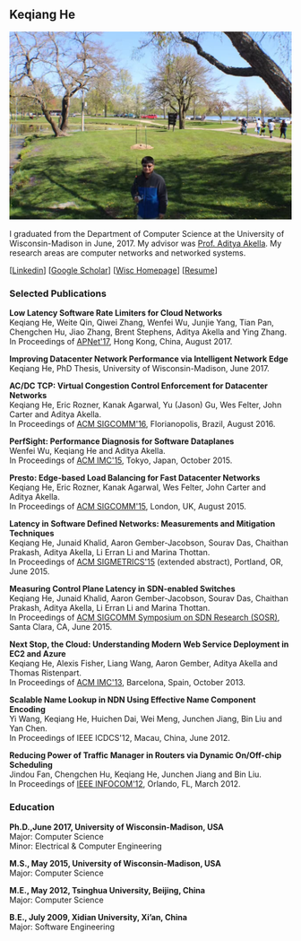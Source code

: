 ## Keqiang He

![Fishing](https://github.com/keqhe/keqhe.github.io/blob/master/me_fishing.JPG)

I graduated from the Department of Computer Science at the University of Wisconsin-Madison in June, 2017. My advisor was [Prof. Aditya Akella](http://pages.cs.wisc.edu/~akella/). My research areas are computer networks and networked systems.

[[Linkedin](https://www.linkedin.com/in/keqiang-he-00837b3a/)]  [[Google Scholar](https://scholar.google.com/citations?user=AdDzBdUAAAAJ&hl=en)] [[Wisc Homepage](http://pages.cs.wisc.edu/~keqhe/)]  [[Resume]()]

### Selected Publications
**Low Latency Software Rate Limiters for Cloud Networks**<br>
Keqiang He, Weite Qin, Qiwei Zhang, Wenfei Wu, Junjie Yang, Tian Pan, Chengchen Hu, Jiao Zhang, Brent Stephens, Aditya Akella and Ying Zhang.<br>
In Proceedings of [APNet'17](http://conferences.sigcomm.org/events/apnet2017/), Hong Kong, China, August 2017.

**Improving Datacenter Network Performance via Intelligent Network Edge**<br>
Keqiang He, PhD Thesis, University of Wisconsin-Madison, June 2017.

**AC/DC TCP: Virtual Congestion Control Enforcement for Datacenter Networks**<br>
Keqiang He, Eric Rozner, Kanak Agarwal, Yu (Jason) Gu, Wes Felter, John Carter and Aditya Akella.<br>
In Proceedings of [ACM SIGCOMM'16](http://conferences.sigcomm.org/sigcomm/2016/), Florianopolis, Brazil, August 2016.

**PerfSight: Performance Diagnosis for Software Dataplanes**<br>
Wenfei Wu, Keqiang He and Aditya Akella.<br>
In Proceedings of [ACM IMC'15](http://conferences2.sigcomm.org/imc/2015/), Tokyo, Japan, October 2015.

**Presto: Edge-based Load Balancing for Fast Datacenter Networks**<br>
Keqiang He, Eric Rozner, Kanak Agarwal, Wes Felter, John Carter and Aditya Akella.<br>
In Proceedings of [ACM SIGCOMM'15](http://conferences.sigcomm.org/sigcomm/2015/), London, UK, August 2015. 

**Latency in Software Defined Networks: Measurements and Mitigation Techniques**<br>
Keqiang He, Junaid Khalid, Aaron Gember-Jacobson, Sourav Das, Chaithan Prakash, Aditya Akella, Li Erran Li and Marina Thottan.<br>
In Proceedings of [ACM SIGMETRICS'15](https://www.sigmetrics.org/sigmetrics2015/) (extended abstract), Portland, OR, June 2015.

**Measuring Control Plane Latency in SDN-enabled Switches**<br>
Keqiang He, Junaid Khalid, Aaron Gember-Jacobson, Sourav Das, Chaithan Prakash, Aditya Akella, Li Erran Li and Marina Thottan.<br>
In Proceedings of [ACM SIGCOMM Symposium on SDN Research (SOSR)](http://opennetsummit.org/2015-archive/sosr/), Santa Clara, CA, June 2015.

**Next Stop, the Cloud: Understanding Modern Web Service Deployment in EC2 and Azure**<br>
Keqiang He, Alexis Fisher, Liang Wang, Aaron Gember, Aditya Akella and Thomas Ristenpart.<br>
In Proceedings of [ACM IMC'13](http://conferences.sigcomm.org/imc/2013/), Barcelona, Spain, October 2013.

**Scalable Name Lookup in NDN Using Effective Name Component Encoding**<br>
Yi Wang, Keqiang He, Huichen Dai, Wei Meng, Junchen Jiang, Bin Liu and Yan Chen.<br>
In Proceedings of IEEE ICDCS'12, Macau, China, June 2012.

**Reducing Power of Traffic Manager in Routers via Dynamic On/Off-chip Scheduling**<br>
Jindou Fan, Chengchen Hu, Keqiang He, Junchen Jiang and Bin Liu.<br>
In Proceedings of [IEEE INFOCOM'12](http://infocom2012.ieee-infocom.org/), Orlando, FL, March 2012.

### Education
**Ph.D.,June 2017, University of Wisconsin-Madison, USA**<br>
Major: Computer Science<br>
Minor: Electrical & Computer Engineering

**M.S., May 2015, University of Wisconsin-Madison, USA**<br>
Major: Computer Science

**M.E., May 2012, Tsinghua University, Beijing, China**<br>
Major: Computer Science

**B.E., July 2009, Xidian University, Xi’an, China**<br>
Major: Software Engineering


